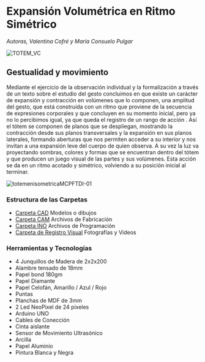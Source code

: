 # Expansión Volumétrica en Ritmo Simétrico
*Autoras, Valentina Cofré y María Consuelo Pulgar* 

![TOTEM_VC](https://user-images.githubusercontent.com/104577571/169634378-f7c1c35d-04d0-4246-8ee5-46878a203ba3.png)

## Gestualidad y movimiento ##

Mediante el ejercicio de la observación individual y la formalización a través de un texto sobre el estudio del gesto concluimos en que existe un carácter de expansión y
contracción en volúmenes que lo componen, una amplitud del gesto, que está construida con un ritmo que proviene de la secuencia de expresiones corporales y que concluyen 
en su momento inicial, pero ya no lo percibimos igual, ya que queda el registro de un rango de acción . Así el tótem se componen de planos que se despliegan, mostrando 
la contracción desde sus planos transversales y la expansión en sus planos laterales, formando aberturas que nos permiten acceder a su interior y nos invitan a una 
expansión leve del cuerpo de quien observa. A su vez la luz va proyectando sombras, colores y formas que se encuentran dentro del tótem y que producen un juego visual de 
las partes y sus volúmenes. Esta acción se da en un ritmo acotado y simétrico, volviendo a su posición inicial al terminar.

![totemenisometricaMCPFTDI-01](https://user-images.githubusercontent.com/104577571/169634536-67d3fd0a-01a9-477b-ad85-793159cbf35b.jpg) 

### Estructura de las Carpetas ### 
- [Carpeta CAD](https://github.com/valita-ecv/documentacion-proyecto/tree/main/cad) Modelos o dibujos 
- [Carpeta CAM](https://github.com/valita-ecv/documentacion-proyecto/tree/main/cam) Archivos de Fabricación 
- [Carpeta INO](https://github.com/valita-ecv/documentacion-proyecto/tree/main/ino) Archivos de Programación 
- [Carpeta de Registro Visual](https://github.com/valita-ecv/documentacion-proyecto/tree/main/Photo) Fotografías y Videos

### Herramientas y Tecnologías ### 
- 4 Junquillos de Madera de 2x2x200 
- Alambre tensado de 18mm 
- Papel bond 180gm 
- Papel Diamante 
- Papel Celofán, Amarillo / Azul / Rojo 
- Puntas 
- Planchas de MDF de 3mm 
- 2 Led NeoPixel de 24 pixeles 
- Arduino UNO 
- Cables de Conección 
- Cinta aislante 
- Sensor de Movimiento Ultrasónico 
- Arcilla 
- Papel Aluminio 
- Pintura Blanca y Negra 
